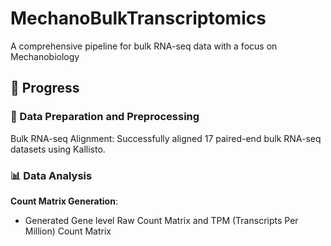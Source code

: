 # MechanoBulkTranscriptomics
A comprehensive pipeline for bulk RNA-seq data with a focus on Mechanobiology

## 🚀 Progress
### 🧬 Data Preparation and Preprocessing
Bulk RNA-seq Alignment: Successfully aligned 17 paired-end bulk RNA-seq datasets using Kallisto.
### 📊 Data Analysis
**Count Matrix Generation**:
 - Generated Gene level Raw Count Matrix and TPM (Transcripts Per Million) Count Matrix


